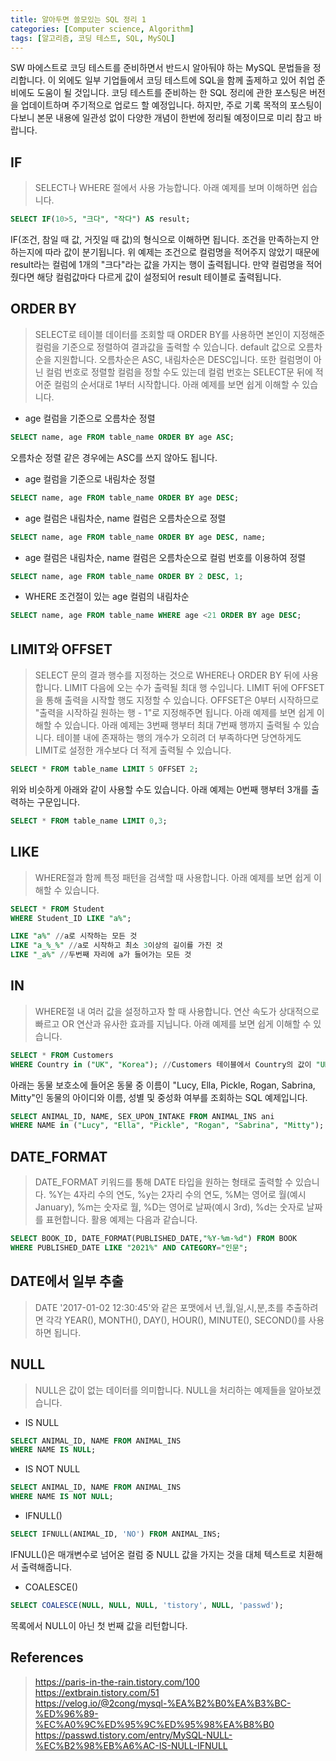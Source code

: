 ```yaml
---
title: 알아두면 쓸모있는 SQL 정리 1
categories: [Computer science, Algorithm]
tags: [알고리즘, 코딩 테스트, SQL, MySQL]
---
```


SW 마에스트로 코딩 테스트를 준비하면서 반드시 알아둬야 하는 MySQL 문법들을 정리합니다. 이 외에도 일부 기업들에서 코딩 테스트에 SQL을 함께 출제하고 있어 취업 준비에도 도움이 될 것입니다. 코딩 테스트를 준비하는 한 SQL 정리에 관한 포스팅은 버전을 업데이트하며 주기적으로 업로드 할 예정입니다. 하지만, 주로 기록 목적의 포스팅이다보니 본문 내용에 일관성 없이 다양한 개념이 한번에 정리될 예정이므로 미리 참고 바랍니다.

## IF
> SELECT나 WHERE 절에서 사용 가능합니다. 아래 예제를 보며 이해하면 쉽습니다.
```sql
SELECT IF(10>5, "크다", "작다") AS result;
```
IF(조건, 참일 때 값, 거짓일 때 값)의 형식으로 이해하면 됩니다. 조건을 만족하는지 안하는지에 따라 값이 분기됩니다. 위 예제는 조건으로 컬럼명을 적어주지 않았기 때문에 result라는 컬럼에 1개의 "크다"라는 값을 가지는 행이 출력됩니다. 만약 컬럼명을 적어줬다면 해당 컬럼값마다 다르게 값이 설정되어 result 테이블로 출력됩니다.

## ORDER BY
> SELECT로 테이블 데이터를 조회할 때 ORDER BY를 사용하면 본인이 지정해준 컬럼을 기준으로 정렬하여 결과값을 출력할 수 있습니다. default 값으로 오름차순을 지원합니다. 오름차순은 ASC, 내림차순은 DESC입니다. 또한 컬럼명이 아닌 컬럼 번호로 정렬할 컬럼을 정할 수도 있는데 컬럼 번호는 SELECT문 뒤에 적어준 컬럼의 순서대로 1부터 시작합니다. 아래 예제를 보면 쉽게 이해할 수 있습니다.
* age 컬럼을 기준으로 오름차순 정렬
```sql
SELECT name, age FROM table_name ORDER BY age ASC;
```
오름차순 정렬 같은 경우에는 ASC를 쓰지 않아도 됩니다.
* age 컬럼을 기준으로 내림차순 정렬
```sql
SELECT name, age FROM table_name ORDER BY age DESC;
```
* age 컬럼은 내림차순, name 컬럼은 오름차순으로 정렬
```sql
SELECT name, age FROM table_name ORDER BY age DESC, name;
```
* age 컬럼은 내림차순, name 컬럼은 오름차순으로 컬럼 번호를 이용하여 정렬
```sql
SELECT name, age FROM table_name ORDER BY 2 DESC, 1;
```
* WHERE 조건절이 있는 age 컬럼의 내림차순
```sql
SELECT name, age FROM table_name WHERE age <21 ORDER BY age DESC;
```

## LIMIT와 OFFSET
> SELECT 문의 결과 행수를 지정하는 것으로 WHERE나 ORDER BY 뒤에 사용합니다. LIMIT 다음에 오는 수가 출력될 최대 행 수입니다. LIMIT 뒤에 OFFSET을 통해 출력을 시작할 행도 지정할 수 있습니다. OFFSET은 0부터 시작하므로 "출력을 시작하길 원하는 행 - 1"로 지정해주면 됩니다. 아래 예제를 보면 쉽게 이해할 수 있습니다. 아래 예제는 3번째 행부터 최대 7번째 행까지 출력될 수 있습니다. 테이블 내에 존재하는 행의 개수가 오히려 더 부족하다면 당연하게도 LIMIT로 설정한 개수보다 더 적게 출력될 수 있습니다.
```sql
SELECT * FROM table_name LIMIT 5 OFFSET 2;
```
위와 비슷하게 아래와 같이 사용할 수도 있습니다. 아래 예제는 0번째 행부터 3개를 출력하는 구문입니다.
```sql
SELECT * FROM table_name LIMIT 0,3;
```

## LIKE
> WHERE절과 함께 특정 패턴을 검색할 때 사용합니다. 아래 예제를 보면 쉽게 이해할 수 있습니다.
```sql
SELECT * FROM Student
WHERE Student_ID LIKE "a%";
```
```sql
LIKE "a%" //a로 시작하는 모든 것
LIKE "a_%_%" //a로 시작하고 최소 3이상의 길이를 가진 것
LIKE "_a%" //두번째 자리에 a가 들어가는 모든 것
```

## IN
> WHERE절 내 여러 값을 설정하고자 할 때 사용합니다. 연산 속도가 상대적으로 빠르고 OR 연산과 유사한 효과를 지닙니다. 아래 예제를 보면 쉽게 이해할 수 있습니다.
```sql
SELECT * FROM Customers
WHERE Country in ("UK", "Korea"); //Customers 테이블에서 Country의 값이 "UK", "Korea"인 것 모두 출력하기
```
아래는 동물 보호소에 들어온 동물 중 이름이 "Lucy, Ella, Pickle, Rogan, Sabrina, Mitty"인 동물의 아이디와 이름, 성별 및 중성화 여부를 조회하는 SQL 예제입니다.
```sql
SELECT ANIMAL_ID, NAME, SEX_UPON_INTAKE FROM ANIMAL_INS ani
WHERE NAME in ("Lucy", "Ella", "Pickle", "Rogan", "Sabrina", "Mitty");
```

## DATE_FORMAT
> DATE_FORMAT 키워드를 통해 DATE 타입을 원하는 형태로 출력할 수 있습니다. %Y는 4자리 수의 연도, %y는 2자리 수의 연도, %M는 영어로 월(예시 January), %m는 숫자로 월, %D는 영어로 날짜(예시 3rd), %d는 숫자로 날짜를 표현합니다. 활용 예제는 다음과 같습니다. 
```sql
SELECT BOOK_ID, DATE_FORMAT(PUBLISHED_DATE,"%Y-%m-%d") FROM BOOK
WHERE PUBLISHED_DATE LIKE "2021%" AND CATEGORY="인문";
```

## DATE에서 일부 추출
> DATE '2017-01-02 12:30:45'와 같은 포맷에서 년,월,일,시,분,초를 추출하려면 각각 YEAR(), MONTH(), DAY(), HOUR(), MINUTE(), SECOND()를 사용하면 됩니다.

## NULL
> NULL은 값이 없는 데이터를 의미합니다. NULL을 처리하는 예제들을 알아보겠습니다.
* IS NULL
```sql
SELECT ANIMAL_ID, NAME FROM ANIMAL_INS
WHERE NAME IS NULL;
```
* IS NOT NULL
```sql
SELECT ANIMAL_ID, NAME FROM ANIMAL_INS
WHERE NAME IS NOT NULL;
```
* IFNULL()
```sql
SELECT IFNULL(ANIMAL_ID, 'NO') FROM ANIMAL_INS;
```
IFNULL()은 매개변수로 넘어온 컬럼 중 NULL 값을 가지는 것을 대체 텍스트로 치환해서 출력해줍니다.
* COALESCE()
```sql
SELECT COALESCE(NULL, NULL, NULL, 'tistory', NULL, 'passwd');
```
목록에서 NULL이 아닌 첫 번째 값을 리턴합니다.


## References
> https://paris-in-the-rain.tistory.com/100   
https://extbrain.tistory.com/51   
https://velog.io/@2cong/mysql-%EA%B2%B0%EA%B3%BC-%ED%96%89-%EC%A0%9C%ED%95%9C%ED%95%98%EA%B8%B0    
https://passwd.tistory.com/entry/MySQL-NULL-%EC%B2%98%EB%A6%AC-IS-NULL-IFNULL


